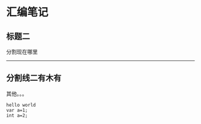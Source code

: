 汇编笔记
=======

标题二
--------

分割现在哪里
******
分割线二有木有
----------

其他。。。



	hello world
	var a=1;
	int a=2;
